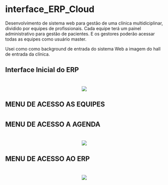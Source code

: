 # interface_ERP_Cloud
Desenvolvimento de sistema web para gestão de uma clínica multidiciplinar, dividido por equipes de profissionais. Cada equipe terá um painel administrativo para gestão de pacientes. E os gestores poderão acessar todas as equipes como usuário master.  

Usei como como background de entrada do sistema Web a imagem do hall de entrada da clínica.

## Interface Inicial do ERP



<h1 align="center">
    <img  src="https://user-images.githubusercontent.com/45882588/111857595-58ab4200-8911-11eb-8829-6ba3a4e2f59a.png" />
</h1>



## MENU DE ACESSO AS EQUIPES

<h1 align="center">
    <https://user-images.githubusercontent.com/45882588/111857909-8f825780-8913-11eb-96c3-43ec1fdeac3d.png" />
</h1>



## MENU DE ACESSO A AGENDA

<h1 align="center">
    <img  src="https://user-images.githubusercontent.com/45882588/111857840-1125b580-8913-11eb-85f7-b9c5f69e1f1e.png" />
</h1>

## MENU DE ACESSO AO ERP

<h1 align="center">
    <img  src="https://user-images.githubusercontent.com/45882588/111857882-5c3fc880-8913-11eb-83f4-fb7732c61e23.png" />
</h1>
